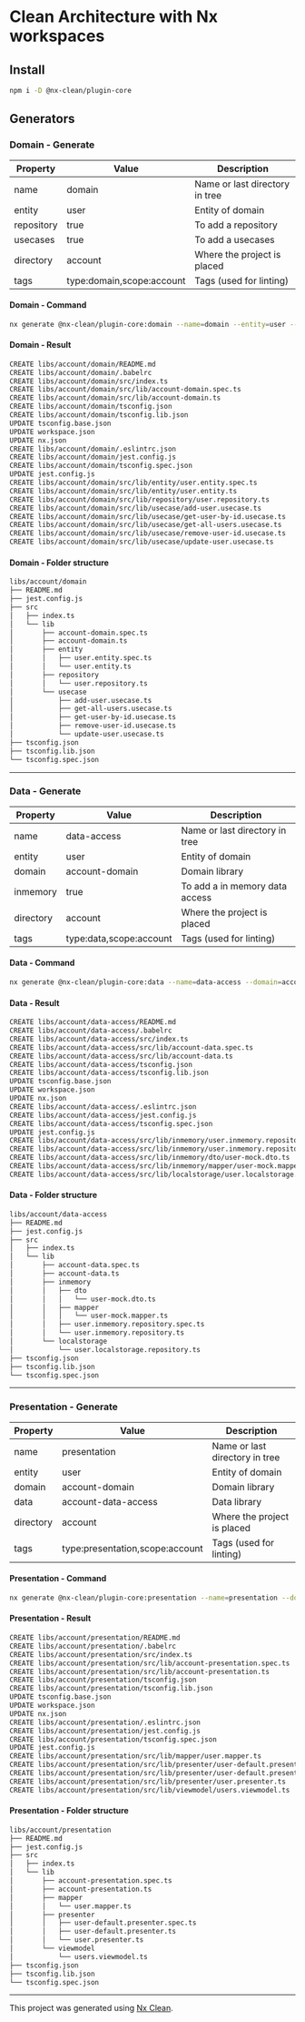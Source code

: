 # Clean Architecture with Nx workspaces

## Install

```sh
npm i -D @nx-clean/plugin-core
```

## Generators


### Domain - Generate

| Property   | Value                      | Description                     |
| ---------- | -------------------------- | ------------------------------- |
| name       | domain                     | Name or last directory in tree  |
| entity     | user                       | Entity of domain                |
| repository | true                       | To add a repository             |
| usecases   | true                       | To add a usecases               |
| directory  | account                    | Where the project is placed     |
| tags       | type:domain,scope:account  | Tags (used for linting)         |

#### Domain - Command

```sh
nx generate @nx-clean/plugin-core:domain --name=domain --entity=user --directory=account  --repository --usecases --tags=type:domain,scope:account
```

#### Domain - Result

```sh
CREATE libs/account/domain/README.md
CREATE libs/account/domain/.babelrc
CREATE libs/account/domain/src/index.ts
CREATE libs/account/domain/src/lib/account-domain.spec.ts
CREATE libs/account/domain/src/lib/account-domain.ts
CREATE libs/account/domain/tsconfig.json
CREATE libs/account/domain/tsconfig.lib.json
UPDATE tsconfig.base.json
UPDATE workspace.json
UPDATE nx.json
CREATE libs/account/domain/.eslintrc.json
CREATE libs/account/domain/jest.config.js
CREATE libs/account/domain/tsconfig.spec.json
UPDATE jest.config.js
CREATE libs/account/domain/src/lib/entity/user.entity.spec.ts
CREATE libs/account/domain/src/lib/entity/user.entity.ts
CREATE libs/account/domain/src/lib/repository/user.repository.ts
CREATE libs/account/domain/src/lib/usecase/add-user.usecase.ts
CREATE libs/account/domain/src/lib/usecase/get-user-by-id.usecase.ts
CREATE libs/account/domain/src/lib/usecase/get-all-users.usecase.ts
CREATE libs/account/domain/src/lib/usecase/remove-user-id.usecase.ts
CREATE libs/account/domain/src/lib/usecase/update-user.usecase.ts
```

#### Domain - Folder structure

```sh
libs/account/domain
├── README.md
├── jest.config.js
├── src
│   ├── index.ts
│   └── lib
│       ├── account-domain.spec.ts
│       ├── account-domain.ts
│       ├── entity
│       │   ├── user.entity.spec.ts
│       │   └── user.entity.ts
│       ├── repository
│       │   └── user.repository.ts
│       └── usecase
│           ├── add-user.usecase.ts
│           ├── get-all-users.usecase.ts
│           ├── get-user-by-id.usecase.ts
│           ├── remove-user-id.usecase.ts
│           └── update-user.usecase.ts
├── tsconfig.json
├── tsconfig.lib.json
└── tsconfig.spec.json
```

---

### Data - Generate

| Property   | Value                      | Description                     |
| ---------- | -------------------------- | ------------------------------- |
| name       | data-access                | Name or last directory in tree  |
| entity     | user                       | Entity of domain                |
| domain     | account-domain             | Domain library                  |
| inmemory   | true                       | To add a in memory data access  |
| directory  | account                    | Where the project is placed     |
| tags       | type:data,scope:account    | Tags (used for linting)         |

#### Data - Command

```sh
nx generate @nx-clean/plugin-core:data --name=data-access --domain=account-domain --entity=user --directory=account --inmemory --tags=type:data,scope:account
```

#### Data - Result

```sh
CREATE libs/account/data-access/README.md
CREATE libs/account/data-access/.babelrc
CREATE libs/account/data-access/src/index.ts
CREATE libs/account/data-access/src/lib/account-data.spec.ts
CREATE libs/account/data-access/src/lib/account-data.ts
CREATE libs/account/data-access/tsconfig.json
CREATE libs/account/data-access/tsconfig.lib.json
UPDATE tsconfig.base.json
UPDATE workspace.json
UPDATE nx.json
CREATE libs/account/data-access/.eslintrc.json
CREATE libs/account/data-access/jest.config.js
CREATE libs/account/data-access/tsconfig.spec.json
UPDATE jest.config.js
CREATE libs/account/data-access/src/lib/inmemory/user.inmemory.repository.spec.ts
CREATE libs/account/data-access/src/lib/inmemory/user.inmemory.repository.ts
CREATE libs/account/data-access/src/lib/inmemory/dto/user-mock.dto.ts
CREATE libs/account/data-access/src/lib/inmemory/mapper/user-mock.mapper.ts
CREATE libs/account/data-access/src/lib/localstorage/user.localstorage.repository.ts
```

#### Data - Folder structure

```sh
libs/account/data-access
├── README.md
├── jest.config.js
├── src
│   ├── index.ts
│   └── lib
│       ├── account-data.spec.ts
│       ├── account-data.ts
│       ├── inmemory
│       │   ├── dto
│       │   │   └── user-mock.dto.ts
│       │   ├── mapper
│       │   │   └── user-mock.mapper.ts
│       │   ├── user.inmemory.repository.spec.ts
│       │   └── user.inmemory.repository.ts
│       └── localstorage
│           └── user.localstorage.repository.ts
├── tsconfig.json
├── tsconfig.lib.json
└── tsconfig.spec.json
```

---

### Presentation - Generate

| Property   | Value                              | Description                     |
| ---------- | ---------------------------------- | ------------------------------- |
| name       | presentation                       | Name or last directory in tree  |
| entity     | user                               | Entity of domain                |
| domain     | account-domain                     | Domain library                  |
| data       | account-data-access                | Data library                    |
| directory  | account                            | Where the project is placed     |
| tags       | type:presentation,scope:account    | Tags (used for linting)         |

#### Presentation - Command

```sh
nx generate @nx-clean/plugin-core:presentation --name=presentation --domain=account-domain --entity=user --directory=account --data=account-data-access --tags=type:presentation,scope:account
```

#### Presentation - Result

```sh
CREATE libs/account/presentation/README.md
CREATE libs/account/presentation/.babelrc
CREATE libs/account/presentation/src/index.ts
CREATE libs/account/presentation/src/lib/account-presentation.spec.ts
CREATE libs/account/presentation/src/lib/account-presentation.ts
CREATE libs/account/presentation/tsconfig.json
CREATE libs/account/presentation/tsconfig.lib.json
UPDATE tsconfig.base.json
UPDATE workspace.json
UPDATE nx.json
CREATE libs/account/presentation/.eslintrc.json
CREATE libs/account/presentation/jest.config.js
CREATE libs/account/presentation/tsconfig.spec.json
UPDATE jest.config.js
CREATE libs/account/presentation/src/lib/mapper/user.mapper.ts
CREATE libs/account/presentation/src/lib/presenter/user-default.presenter.spec.ts
CREATE libs/account/presentation/src/lib/presenter/user-default.presenter.ts
CREATE libs/account/presentation/src/lib/presenter/user.presenter.ts
CREATE libs/account/presentation/src/lib/viewmodel/users.viewmodel.ts
```

#### Presentation - Folder structure

```sh
libs/account/presentation
├── README.md
├── jest.config.js
├── src
│   ├── index.ts
│   └── lib
│       ├── account-presentation.spec.ts
│       ├── account-presentation.ts
│       ├── mapper
│       │   └── user.mapper.ts
│       ├── presenter
│       │   ├── user-default.presenter.spec.ts
│       │   ├── user-default.presenter.ts
│       │   └── user.presenter.ts
│       └── viewmodel
│           └── users.viewmodel.ts
├── tsconfig.json
├── tsconfig.lib.json
└── tsconfig.spec.json
```

---

This project was generated using [Nx Clean](https://github.com/guiseek/nx-clean).
